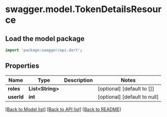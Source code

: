 # swagger.model.TokenDetailsResource

## Load the model package
```dart
import 'package:swagger/api.dart';
```

## Properties
Name | Type | Description | Notes
------------ | ------------- | ------------- | -------------
**roles** | **List&lt;String&gt;** |  | [optional] [default to []]
**userId** | **int** |  | [optional] [default to null]

[[Back to Model list]](../README.md#documentation-for-models) [[Back to API list]](../README.md#documentation-for-api-endpoints) [[Back to README]](../README.md)


